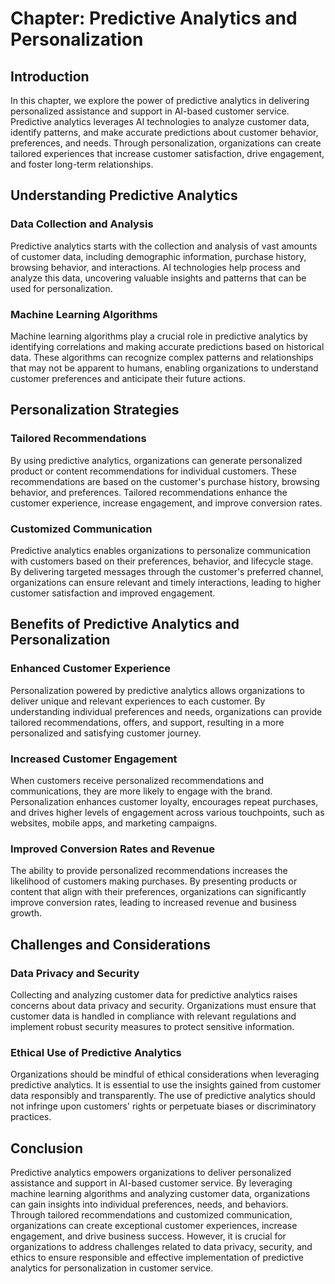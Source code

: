 Chapter: Predictive Analytics and Personalization
=================================================

Introduction
------------

In this chapter, we explore the power of predictive analytics in delivering personalized assistance and support in AI-based customer service. Predictive analytics leverages AI technologies to analyze customer data, identify patterns, and make accurate predictions about customer behavior, preferences, and needs. Through personalization, organizations can create tailored experiences that increase customer satisfaction, drive engagement, and foster long-term relationships.

Understanding Predictive Analytics
----------------------------------

### Data Collection and Analysis

Predictive analytics starts with the collection and analysis of vast amounts of customer data, including demographic information, purchase history, browsing behavior, and interactions. AI technologies help process and analyze this data, uncovering valuable insights and patterns that can be used for personalization.

### Machine Learning Algorithms

Machine learning algorithms play a crucial role in predictive analytics by identifying correlations and making accurate predictions based on historical data. These algorithms can recognize complex patterns and relationships that may not be apparent to humans, enabling organizations to understand customer preferences and anticipate their future actions.

Personalization Strategies
--------------------------

### Tailored Recommendations

By using predictive analytics, organizations can generate personalized product or content recommendations for individual customers. These recommendations are based on the customer's purchase history, browsing behavior, and preferences. Tailored recommendations enhance the customer experience, increase engagement, and improve conversion rates.

### Customized Communication

Predictive analytics enables organizations to personalize communication with customers based on their preferences, behavior, and lifecycle stage. By delivering targeted messages through the customer's preferred channel, organizations can ensure relevant and timely interactions, leading to higher customer satisfaction and improved engagement.

Benefits of Predictive Analytics and Personalization
----------------------------------------------------

### Enhanced Customer Experience

Personalization powered by predictive analytics allows organizations to deliver unique and relevant experiences to each customer. By understanding individual preferences and needs, organizations can provide tailored recommendations, offers, and support, resulting in a more personalized and satisfying customer journey.

### Increased Customer Engagement

When customers receive personalized recommendations and communications, they are more likely to engage with the brand. Personalization enhances customer loyalty, encourages repeat purchases, and drives higher levels of engagement across various touchpoints, such as websites, mobile apps, and marketing campaigns.

### Improved Conversion Rates and Revenue

The ability to provide personalized recommendations increases the likelihood of customers making purchases. By presenting products or content that align with their preferences, organizations can significantly improve conversion rates, leading to increased revenue and business growth.

Challenges and Considerations
-----------------------------

### Data Privacy and Security

Collecting and analyzing customer data for predictive analytics raises concerns about data privacy and security. Organizations must ensure that customer data is handled in compliance with relevant regulations and implement robust security measures to protect sensitive information.

### Ethical Use of Predictive Analytics

Organizations should be mindful of ethical considerations when leveraging predictive analytics. It is essential to use the insights gained from customer data responsibly and transparently. The use of predictive analytics should not infringe upon customers' rights or perpetuate biases or discriminatory practices.

Conclusion
----------

Predictive analytics empowers organizations to deliver personalized assistance and support in AI-based customer service. By leveraging machine learning algorithms and analyzing customer data, organizations can gain insights into individual preferences, needs, and behaviors. Through tailored recommendations and customized communication, organizations can create exceptional customer experiences, increase engagement, and drive business success. However, it is crucial for organizations to address challenges related to data privacy, security, and ethics to ensure responsible and effective implementation of predictive analytics for personalization in customer service.
